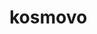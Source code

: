 # kosmovo
<!-- 
IMPORT FROM CSV FILE

LOAD DATA INFILE 'C:/Users/isakp/Downloads/questions.csv' 
INTO TABLE question 
FIELDS TERMINATED BY ',' 
ENCLOSED BY ''
LINES TERMINATED BY '\n'
IGNORE 1 ROWS
(`qString`, `lat`, `long`, `alt1`, `alt2`, `alt3`, `alt4`, `score`);




////////////////////////////////////
SET max login to 1
input email, check for @
back knapp från register
popup
fixa till header i game page

begränsa username till 1 pers 
Flytta kampanjrelaterade frågor till FP och SP

Padding på kosmovo 2020
kärlek till kanpparna. Bort med styling och gölr dem square med lite radius

ändra page titel till kosmovo
fixa logout vid inaktivitet
alt logotyp med endast KOSMOVO för header
minska header höjd
////////////////////////////////////

/////////TODO////////////////////////////////
fixa agget i chrome, pixlar
knappar pa iphone
fixa error message p[ login. knappar blir breda vid fel pw]
Kontrollera email att det ar en email
responserutan p[ login knuffar ner knappar
/////////////////////////////////////////////
<?php
    function connectDB() {
        return new PDO('mysql:host=10.209.2.88;dbname=244339-kosmovo2020', '244339_wa17534', 'kosmovo2020');
    }
?>

SELECT COUNT(score) AS score FROM (
    SELECT userplayed.qId, userplayed.userId, userplayed.correct, user.userName, question.score
    FROM userplayed
    INNER JOIN user ON userplayed.userId=user.userId
    INNER JOIN question ON userplayed.qId=question.qId
    WHERE correct = "1" AND userName = "?"
    ) AS tmp
-->

